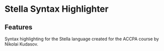 # Stella Syntax Highlighter

## Features

Syntax highlighting for the Stella language created for the ACCPA course by Nikolai Kudasov.
